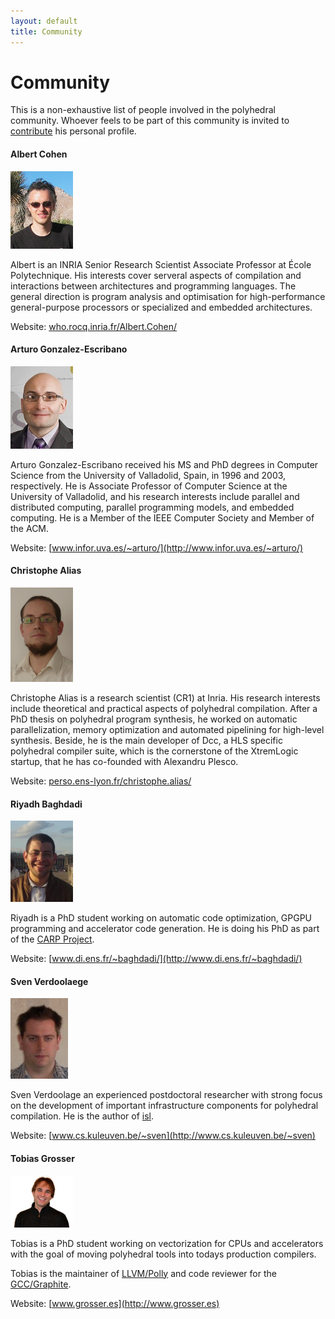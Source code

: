 ```yaml
---
layout: default
title: Community
---
```


Community
======

This is a non-exhaustive list of people involved in the polyhedral community.
Whoever feels to be part of this community is invited to
[contribute](/contribute.html) his personal profile.

#### Albert Cohen

![Albert Cohen](/images/people/cohen.jpg)

Albert is an INRIA Senior Research Scientist Associate Professor at École
Polytechnique. His interests cover serveral aspects of compilation and
interactions between architectures and programming languages. The general
direction is program analysis and optimisation for high-performance
general-purpose processors or specialized and embedded architectures. 

Website: [who.rocq.inria.fr/Albert.Cohen/](https://who.rocq.inria.fr/Albert.Cohen/)

#### Arturo Gonzalez-Escribano

![Arturo Gonzalez-Escribano](/images/people/arturo.jpg)

Arturo Gonzalez-Escribano received his MS and PhD degrees in Computer Science from the University of Valladolid, Spain, in 1996 and 2003, respectively. He is Associate Professor of Computer Science at the University of Valladolid, and his research interests include parallel and distributed computing, parallel programming models, and embedded computing. He is a Member of the IEEE Computer Society and Member of the ACM.

Website: [www.infor.uva.es/~arturo/](http://www.infor.uva.es/~arturo/)

#### Christophe Alias

![Christophe Alias](/images/people/alias.jpg)

Christophe Alias is a research scientist (CR1) at Inria. His research interests
include theoretical and practical aspects of polyhedral compilation. After a
PhD thesis on polyhedral program synthesis, he worked on automatic
parallelization, memory optimization and automated pipelining for high-level
synthesis.  Beside, he is the main developer of Dcc, a HLS specific polyhedral
compiler suite, which is the cornerstone of the XtremLogic startup, that he has
co-founded with Alexandru Plesco.

Website: [perso.ens-lyon.fr/christophe.alias/](perso.ens-lyon.fr/christophe.alias/)

#### Riyadh Baghdadi

![Riyadh Baghdadi](/images/people/baghdadi.jpg)

Riyadh is a PhD student working on automatic code optimization, GPGPU
programming and accelerator code generation.  He is doing his PhD as part of
the [CARP Project](http://carp.doc.ic.ac.uk/external/).

Website: [www.di.ens.fr/~baghdadi/](http://www.di.ens.fr/~baghdadi/)

#### Sven Verdoolaege

![Sven Verdoolaege](/images/people/verdoolaege.jpg)

Sven Verdoolage an experienced postdoctoral researcher with strong focus on the
development of important infrastructure components for polyhedral compilation.
He is the author of [isl](http://isl.gforge.inria.fr/).

Website: [www.cs.kuleuven.be/~sven](http://www.cs.kuleuven.be/~sven)

#### Tobias Grosser

![Tobias Grosser](/images/people/grosser.jpg) 

Tobias is a PhD student working on vectorization for CPUs and accelerators with
the goal of moving polyhedral tools into todays production compilers.

Tobias is the maintainer of [LLVM/Polly](http://polly.llvm.org) and code reviewer
for the [GCC/Graphite](http://gcc.gnu.org/wiki/Graphite-4.8).

Website: [www.grosser.es](http://www.grosser.es)


